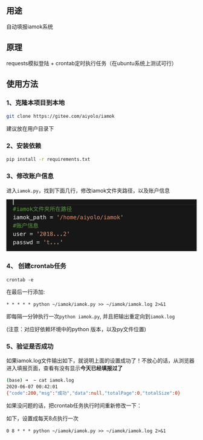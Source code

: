 ## 用途

自动填报iamok系统

## 原理

requests模拟登陆 + crontab定时执行任务（在ubuntu系统上测试可行）

## 使用方法

### 1、克隆本项目到本地

```bash
git clone https://gitee.com/aiyolo/iamok
```

建议放在用户目录下

### 2、安装依赖

```bash
pip install -r requirements.txt
```

### 3、修改账户信息

进入`iamok.py`，找到下面几行，修改iamok文件夹路径，以及账户信息

![image-20200607120244068](assets/image-20200607120244068.png)

### 4、 创建crontab任务

```
crontab -e
```

在最后一行添加:

`* * * * * python ~/iamok/iamok.py >> ~/iamok/iamok.log 2>&1`

即每隔一分钟执行一次`python iamok.py`, 并且把输出重定向到`iamok.log`

(注意：对应好依赖环境中的python 版本，以及py文件位置)

### 5、验证是否成功

如果iamok.log文件输出如下，就说明上面的设置成功了！不放心的话，从浏览器进入填报页面，查看有没有显示**今天已经填报过了**

```bash
(base) ➜  ~ cat iamok.log
2020-06-07 00:42:01
{"code":200,"msg":"成功","data":null,"totalPage":0,"totalSize":0}
```

如果没问题的话，把crontab任务执行时间重新修改一下：

如下，设置成每天8点执行一次

`0 8 * * * python ~/iamok/iamok.py >> ~/iamok/iamok.log 2>&1`